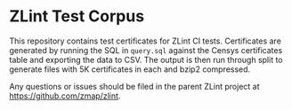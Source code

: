 # ZLint Test Corpus

This repository contains test certificates for ZLint CI tests. Certificates are
generated by running the SQL in `query.sql` against the Censys certificates
table and exporting the data to CSV. The output is then run through split to
generate files with 5K certificates in each and bzip2 compressed.

Any questions or issues should be filed in the parent ZLint project at
https://github.com/zmap/zlint.

